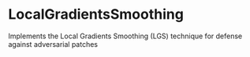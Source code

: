# LocalGradientsSmoothing
Implements the Local Gradients Smoothing (LGS) technique for  defense against adversarial patches
